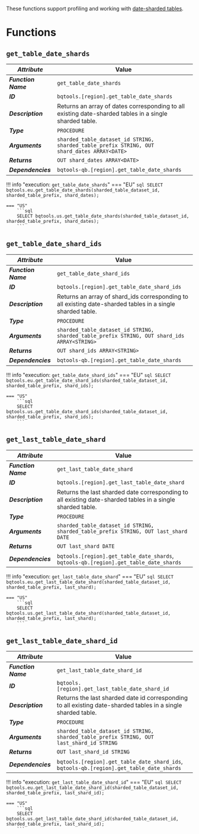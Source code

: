 These functions support profiling and working with [date-sharded tables](https://cloud.google.com/bigquery/docs/partitioned-tables#dt_partition_shard).

# Functions
## **`get_table_date_shards`**
_**Attribute**_ | Value
--- | ---
_**Function Name**_ | `get_table_date_shards`
_**ID**_ | `bqtools.[region].get_table_date_shards`
_**Description**_ | Returns an array of dates corresponding to all existing date-sharded tables in a single sharded table.
_**Type**_ | `PROCEDURE`
_**Arguments**_ | `sharded_table_dataset_id STRING, sharded_table_prefix STRING, OUT shard_dates ARRAY<DATE>`
_**Returns**_ | `OUT shard_dates ARRAY<DATE>`
_**Dependencies**_ | `bqtools-qb.[region].get_table_date_shards`

!!! info "execution: `get_table_date_shards`"
    === "EU"
        ```sql
        SELECT bqtools.eu.get_table_date_shards(sharded_table_dataset_id, sharded_table_prefix, shard_dates);
        ```

    === "US"
        ```sql
        SELECT bqtools.us.get_table_date_shards(sharded_table_dataset_id, sharded_table_prefix, shard_dates);
        ```

## **`get_table_date_shard_ids`**
_**Attribute**_ | Value
--- | ---
_**Function Name**_ | `get_table_date_shard_ids`
_**ID**_ | `bqtools.[region].get_table_date_shard_ids`
_**Description**_ | Returns an array of shard_ids corresponding to all existing date-sharded tables in a single sharded table.
_**Type**_ | `PROCEDURE`
_**Arguments**_ | `sharded_table_dataset_id STRING, sharded_table_prefix STRING, OUT shard_ids ARRAY<STRING>`
_**Returns**_ | `OUT shard_ids ARRAY<STRING>`
_**Dependencies**_ | `bqtools-qb.[region].get_table_date_shards`

!!! info "execution: `get_table_date_shard_ids`"
    === "EU"
        ```sql
        SELECT bqtools.eu.get_table_date_shard_ids(sharded_table_dataset_id, sharded_table_prefix, shard_ids);
        ```

    === "US"
        ```sql
        SELECT bqtools.us.get_table_date_shard_ids(sharded_table_dataset_id, sharded_table_prefix, shard_ids);
        ```

## **`get_last_table_date_shard`**
_**Attribute**_ | Value
--- | ---
_**Function Name**_ | `get_last_table_date_shard`
_**ID**_ | `bqtools.[region].get_last_table_date_shard`
_**Description**_ | Returns the last sharded date corresponding to all existing date-sharded tables in a single sharded table.
_**Type**_ | `PROCEDURE`
_**Arguments**_ | `sharded_table_dataset_id STRING, sharded_table_prefix STRING, OUT last_shard DATE`
_**Returns**_ | `OUT last_shard DATE`
_**Dependencies**_ | `bqtools.[region].get_table_date_shards`, `bqtools-qb.[region].get_table_date_shards`

!!! info "execution: `get_last_table_date_shard`"
    === "EU"
        ```sql
        SELECT bqtools.eu.get_last_table_date_shard(sharded_table_dataset_id, sharded_table_prefix, last_shard);
        ```
    
    === "US"
        ```sql
        SELECT bqtools.us.get_last_table_date_shard(sharded_table_dataset_id, sharded_table_prefix, last_shard);
        ```

## **`get_last_table_date_shard_id`**
_**Attribute**_ | Value
--- | ---
_**Function Name**_ | `get_last_table_date_shard_id`
_**ID**_ | `bqtools.[region].get_last_table_date_shard_id`
_**Description**_ | Returns the last sharded date id corresponding to all existing date-sharded tables in a single sharded table.
_**Type**_ | `PROCEDURE`
_**Arguments**_ | `sharded_table_dataset_id STRING, sharded_table_prefix STRING, OUT last_shard_id STRING`
_**Returns**_ | `OUT last_shard_id STRING`
_**Dependencies**_ | `bqtools.[region].get_table_date_shard_ids`, `bqtools-qb.[region].get_table_date_shards`

!!! info "execution: `get_last_table_date_shard_id`"
    === "EU"
        ```sql
        SELECT bqtools.eu.get_last_table_date_shard_id(sharded_table_dataset_id, sharded_table_prefix, last_shard_id);
        ```
    
    === "US"
        ```sql
        SELECT bqtools.us.get_last_table_date_shard_id(sharded_table_dataset_id, sharded_table_prefix, last_shard_id);
        ```